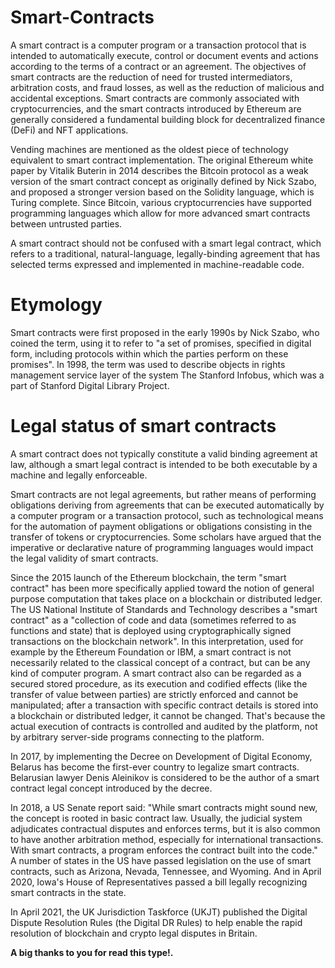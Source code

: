 # Smart-Contracts

A smart contract is a computer program or a transaction protocol that is intended to automatically execute, control or document events and actions according to the terms of a contract or an agreement. The objectives of smart contracts are the reduction of need for trusted intermediators, arbitration costs, and fraud losses, as well as the reduction of malicious and accidental exceptions. Smart contracts are commonly associated with cryptocurrencies, and the smart contracts introduced by Ethereum are generally considered a fundamental building block for decentralized finance (DeFi) and NFT applications.

Vending machines are mentioned as the oldest piece of technology equivalent to smart contract implementation. The original Ethereum white paper by Vitalik Buterin in 2014 describes the Bitcoin protocol as a weak version of the smart contract concept as originally defined by Nick Szabo, and proposed a stronger version based on the Solidity language, which is Turing complete. Since Bitcoin, various cryptocurrencies have supported programming languages which allow for more advanced smart contracts between untrusted parties.

A smart contract should not be confused with a smart legal contract, which refers to a traditional, natural-language, legally-binding agreement that has selected terms expressed and implemented in machine-readable code.

# Etymology

Smart contracts were first proposed in the early 1990s by Nick Szabo, who coined the term, using it to refer to "a set of promises, specified in digital form, including protocols within which the parties perform on these promises". In 1998, the term was used to describe objects in rights management service layer of the system The Stanford Infobus, which was a part of Stanford Digital Library Project.

# Legal status of smart contracts

A smart contract does not typically constitute a valid binding agreement at law, although a smart legal contract is intended to be both executable by a machine and legally enforceable. 

Smart contracts are not legal agreements, but rather means of performing obligations deriving from agreements that can be executed automatically by a computer program or a transaction protocol, such as technological means for the automation of payment obligations or obligations consisting in the transfer of tokens or cryptocurrencies. Some scholars have argued that the imperative or declarative nature of programming languages would impact the legal validity of smart contracts.

Since the 2015 launch of the Ethereum blockchain, the term "smart contract" has been more specifically applied toward the notion of general purpose computation that takes place on a blockchain or distributed ledger. The US National Institute of Standards and Technology describes a "smart contract" as a "collection of code and data (sometimes referred to as functions and state) that is deployed using cryptographically signed transactions on the blockchain network". In this interpretation, used for example by the Ethereum Foundation or IBM, a smart contract is not necessarily related to the classical concept of a contract, but can be any kind of computer program. A smart contract also can be regarded as a secured stored procedure, as its execution and codified effects (like the transfer of value between parties) are strictly enforced and cannot be manipulated; after a transaction with specific contract details is stored into a blockchain or distributed ledger, it cannot be changed. That's because the actual execution of contracts is controlled and audited by the platform, not by arbitrary server-side programs connecting to the platform.

In 2017, by implementing the Decree on Development of Digital Economy, Belarus has become the first-ever country to legalize smart contracts. Belarusian lawyer Denis Aleinikov is considered to be the author of a smart contract legal concept introduced by the decree.

In 2018, a US Senate report said: "While smart contracts might sound new, the concept is rooted in basic contract law. Usually, the judicial system adjudicates contractual disputes and enforces terms, but it is also common to have another arbitration method, especially for international transactions. With smart contracts, a program enforces the contract built into the code." A number of states in the US have passed legislation on the use of smart contracts, such as Arizona, Nevada, Tennessee, and Wyoming. And in April 2020, Iowa's House of Representatives passed a bill legally recognizing smart contracts in the state.

In April 2021, the UK Jurisdiction Taskforce (UKJT) published the Digital Dispute Resolution Rules (the Digital DR Rules) to help enable the rapid resolution of blockchain and crypto legal disputes in Britain.

**A big thanks to you for read this type!.**
